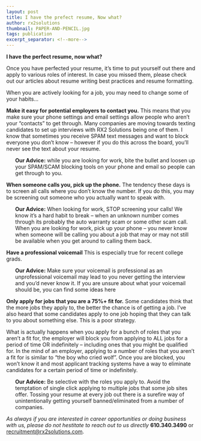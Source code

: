 ```yaml
---
layout: post
title: I have the prefect resume, Now what?
author: rx2solutions
thumbnail: PAPER-AND-PENCIL.jpg
tags: publication
excerpt_separator: <!--more-->
---
```


**I have the perfect resume, now what?**

Once you have perfected your resume, it’s time to put yourself out there and apply to various roles of interest.  In case you missed them, please check out our articles about resume writing best practices and resume formatting.
<!--more-->

When you are actively looking for a job, you may need to change some of your habits…

**Make it easy for potential employers to contact you.**
This means that you make sure your phone settings and email settings allow people who aren’t your “contacts” to get through.  Many companies are moving towards texting candidates to set up interviews with RX2 Solutions being one of them.  I know that sometimes you receive SPAM text messages and want to block everyone you don’t know – however if you do this across the board, you’ll never see the text about your resume.  

<ul>
<strong>Our Advice:</strong> while you are looking for work, bite the bullet and loosen up your SPAM/SCAM blocking tools on your phone and email so people can get through to you.
</ul>

**When someone calls you, pick up the phone.**
The tendency these days is to screen all calls where you don’t know the number.  If you do this, you may be screening out someone who you actually want to speak with.  

<ul>
<strong>Our Advice:</strong>  When looking for work, STOP screening your calls!  We know it’s a hard habit to break – when an unknown number comes through its probably the auto warranty scam or some other scam call.  When you are looking for work, pick up your phone – you never know when someone will be calling you about a job that may or may not still be available when you get around to calling them back.
</ul>


**Have a professional voicemail**
This is especially true for recent college grads.

<ul>
<strong>Our Advice:</strong>  Make sure your voicemail is professional as an unprofessional voicemail may lead to you never getting the interview and you’d never know it.  If you are unsure about what your voicemail should be, you can find some ideas here
</ul>

**Only apply for jobs that you are a 75%+ fit for.**
Some candidates think that the more jobs they apply to, the better the chance is of getting a job.  I’ve also heard that some candidates apply to one job hoping that they can talk to you about something else.  This is a poor strategy.

What is actually happens when you apply for a bunch of roles that you aren’t a fit for, the employer will block you from applying to ALL jobs for a period of time OR indefinitely – including ones that you might be qualified for.  In the mind of an employer, applying to a number of roles that you aren’t a fit for is similar to “the boy who cried wolf”.  Once you are blocked, you won’t know it and most applicant tracking systems have a way to eliminate candidates for a certain period of time or indefinitely.  

<ul>
 <strong>Our Advice:</strong>  Be selective with the roles you apply to.  Avoid the temptation of single click applying to multiple jobs that some job sites offer.  Tossing your resume at every job out there is a surefire way of unintentionally getting yourself banned/eliminated from a number of companies.
 </ul>
 
 *As always if you are interested in career opportunities or doing business with us, please do not hestitate to reach out to us directly* **610.340.3490** or <recruitment@rx2solutions.com>. 
